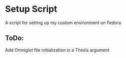 # Setup Script
A script for setting up my custom environment on Fedora

## ToDo:
Add Omniglot file initialization in a Thesis argument